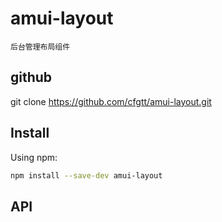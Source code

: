 # amui-layout
    后台管理布局组件

## github

git clone https://github.com/cfgtt/amui-layout.git


## Install

Using npm:

```sh
npm install --save-dev amui-layout
```

## API
